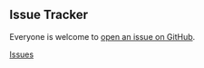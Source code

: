 ## Issue Tracker

Everyone is welcome to [open an issue on GitHub](../issues/).


[Issues](~/issues)

